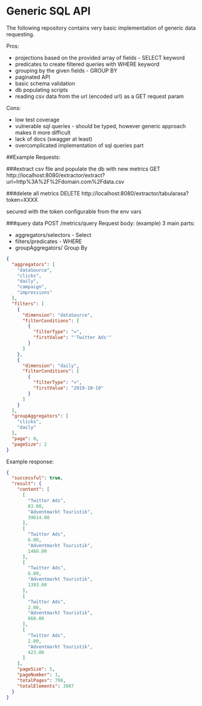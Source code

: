 # Generic SQL API

The following repository contains very basic implementation of generic data requesting.

Pros:
- projections based on the provided array of fields - SELECT keyword
- predicates to create filtered queries with WHERE keyword
- grouping by the given fields - GROUP BY
- paginated API
- basic schema validation
- db populating scripts
- reading csv data from the url (encoded url) as a GET request param

Cons:
- low test coverage
- vulnerable sql queries - should be typed, however generic approach makes it more difficult
- lack of docs (swagger at least)
- overcomplicated implementation of sql queries part


##Example Requests:

###extract csv file and populate the db with new metrics
GET http://localhost:8080/extractor/extract?url=http%3A%2F%2Fdomain.com%2Fdata.csv

###delete all metrics
DELETE http://localhost:8080/extractor/tabularasa?token=XXXX

secured with the token configurable from the env vars

###query data
POST /metrics/query
Request body: (example)
3 main parts:
 - aggregators/selectors - Select
 - filters/predicates - WHERE
 - groupAggregators/ Group By

````json
{
  "aggregators": [
    "dataSource",
    "clicks",
    "daily",
    "campaign",
    "impressions"
  ],
  "filters": [
    {
      "dimension": "dataSource",
      "filterConditions": [
        {
          "filterType": "=",
          "firstValue": "'Twitter Ads'"
        }
      ]
    },
    {
      "dimension": "daily",
      "filterConditions": [
        {
          "filterType": ">",
          "firstValue": "2019-10-10"
        }
      ]
    }
  ],
  "groupAggregators": [
    "clicks",
    "daily"
  ],
  "page": 0,
  "pageSize": 2
}
````
Example response:
```json
{
  "successful": true,
  "result": {
    "content": [
      [
        "Twitter Ads",
        83.00,
        "Adventmarkt Touristik",
        39614.00
      ],
      [
        "Twitter Ads",
        6.00,
        "Adventmarkt Touristik",
        1460.00
      ],
      [
        "Twitter Ads",
        6.00,
        "Adventmarkt Touristik",
        1393.00
      ],
      [
        "Twitter Ads",
        2.00,
        "Adventmarkt Touristik",
        660.00
      ],
      [
        "Twitter Ads",
        2.00,
        "Adventmarkt Touristik",
        423.00
      ]
    ],
    "pageSize": 5,
    "pageNumber": 1,
    "totalPages": 798,
    "totalElements": 3987
  }
}

